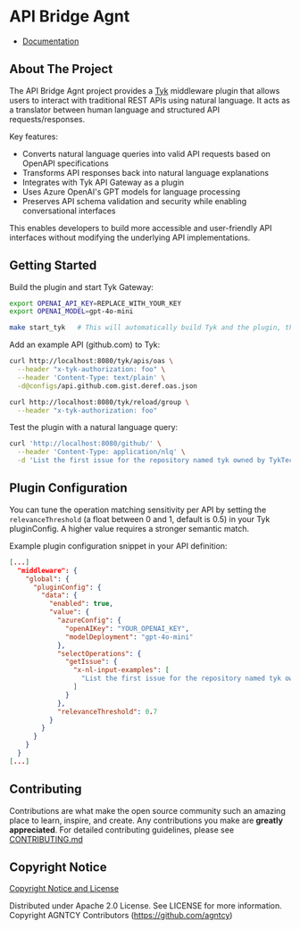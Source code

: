 # API Bridge Agnt

- [Documentation](https://docs.agntcy.org/pages/syntactic_sdk/api_bridge_agent.html)

## About The Project

The API Bridge Agnt project provides a [Tyk](https://tyk.io/) middleware plugin
that allows users to interact with traditional REST APIs using natural language.
It acts as a translator between human language and structured API
requests/responses.

Key features:
- Converts natural language queries into valid API requests based on OpenAPI specifications
- Transforms API responses back into natural language explanations
- Integrates with Tyk API Gateway as a plugin
- Uses Azure OpenAI's GPT models for language processing
- Preserves API schema validation and security while enabling conversational interfaces

This enables developers to build more accessible and user-friendly API interfaces without modifying
the underlying API implementations.


## Getting Started

Build the plugin and start Tyk Gateway:
```bash
export OPENAI_API_KEY=REPLACE_WITH_YOUR_KEY
export OPENAI_MODEL=gpt-4o-mini

make start_tyk   # This will automatically build Tyk and the plugin, then install the plugin and start Tyk gateway
```

Add an example API (github.com) to Tyk:
```bash
curl http://localhost:8080/tyk/apis/oas \
  --header "x-tyk-authorization: foo" \
  --header 'Content-Type: text/plain' \
  -d@configs/api.github.com.gist.deref.oas.json

curl http://localhost:8080/tyk/reload/group \
  --header "x-tyk-authorization: foo"
```

Test the plugin with a natural language query:
```bash
curl 'http://localhost:8080/github/' \
  --header 'Content-Type: application/nlq' \
  -d 'List the first issue for the repository named tyk owned by TykTechnologies with the label bug'
```

## Plugin Configuration

You can tune the operation matching sensitivity per API by setting the `relevanceThreshold` (a float between 0 and 1, default is 0.5) in your Tyk pluginConfig. A higher value requires a stronger semantic match.

Example plugin configuration snippet in your API definition:
```json
[...]
  "middleware": {
    "global": {
      "pluginConfig": {
        "data": {
          "enabled": true,
          "value": {
            "azureConfig": {
              "openAIKey": "YOUR_OPENAI_KEY",
              "modelDeployment": "gpt-4o-mini"
            },
            "selectOperations": {
              "getIssue": {
                "x-nl-input-examples": [
                  "List the first issue for the repository named tyk owned by TykTechnologies with the label bug"
                ]
              }
            },
            "relevanceThreshold": 0.7
          }
        }
      }
    }
  }
[...]
```

## Contributing

Contributions are what make the open source community such an amazing place to
learn, inspire, and create. Any contributions you make are **greatly
appreciated**. For detailed contributing guidelines, please see
[CONTRIBUTING.md](CONTRIBUTING.md)

## Copyright Notice

[Copyright Notice and License](./LICENSE)

Distributed under Apache 2.0 License. See LICENSE for more information.
Copyright AGNTCY Contributors (https://github.com/agntcy)
